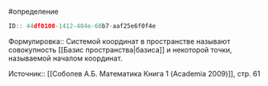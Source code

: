 #определение

```javascript
ID:: 44df0100-1412-404e-68b7-aaf25e6f0f4e
```

Формулировка:: Системой координат в пространстве называют совокупность [[Базис пространства|базиса]] и некоторой точки, называемой началом координат.

Источник:: [[Соболев А.Б. Математика Книга 1 (Academia 2009)]], стр. 61